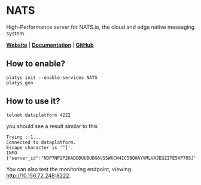# NATS 

High-Performance server for NATS.io, the cloud and edge native messaging system.  

**[Website](https://nats.io/)** | **[Documentation](https://docs.nats.io/)** | **[GitHub](https://github.com/nats-io/nats-server)**

## How to enable?

```
platys init --enable-services NATS
platys gen
```

## How to use it?

```bash
telnet dataplatform 4222
```

you should see a result similar to this

```
Trying ::1...
Connected to dataplatform.
Escape character is '^]'.
INFO {"server_id":"NDP7NP2P2KADDDUUBUDG6VSSWKCW4IC5BQHAYVMLVAJEGZITE5XP7O5J","version":"2.0.0","proto":1,"go":"go1.11.10","host":"0.0.0.0","port":4222,"max_payload":1048576,"client_id":13249}
```

You can also test the monitoring endpoint, viewing <http://10.156.72.248:8222>.